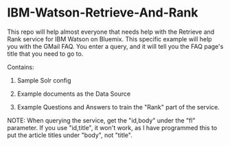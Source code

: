 # IBM-Watson-Retrieve-And-Rank

This repo will help almost everyone that needs help with the Retrieve and Rank service for IBM Watson on Bluemix. This specific example will help you with the GMail FAQ. You enter a query, and it will tell you the FAQ page's title that you need to go to.

Contains:

1. Sample Solr config

2. Example documents as the Data Source

3. Example Questions and Answers to train the "Rank" part of the service.


NOTE: When querying the service, get the "id,body" under the "fl" parameter. If you use "id,title", it won't work, as I have programmed this to put the article titles under "body", not "title".
